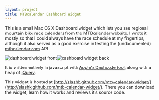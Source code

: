 ```yaml
---
layout: project
title: MTBcalendar Dashboard Widget
---
```


This is a small Mac OS X Dashboard widget which lets you see regional mountain bike race calendars from the MTBcalendar website. I wrote it mostly so that I could always have the race schedule at my fingertips, although it also served as a good exercise in testing the (undocumented) [mtbcalendar.com](/projects/mtbcalendar) API.

![dashboard widget front](http://slashk.github.com/mtb-calendar-widget/images/mtbcal-widget-front-v1-1.png "Widget Front")![dashboard widget back](http://slashk.github.com/mtb-calendar-widget/images/mtbcal-widget-back-v1-1.png "Widget Back")

It is written entirely in javascript with [Apple's Dashcode tool](http://developer.apple.com/library/mac/#documentation/AppleApplications/Conceptual/Dashcode_UserGuide/Contents/Resources/en.lproj/Introduction/Introduction.html), along with a heap of [jQuery](http://jquery.com/ "jQuery").

This widget is hosted at  [http://slashk.github.com/mtb-calendar-widget/](http://slashk.github.com/mtb-calendar-widget/). There you can download the widget, learn how it works and reviews it's source code.